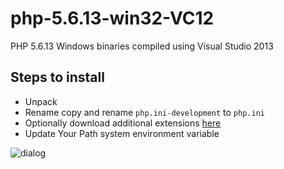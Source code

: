 # php-5.6.13-win32-VC12
PHP 5.6.13 Windows binaries compiled using Visual Studio 2013

## Steps to install
* Unpack
* Rename copy and rename `php.ini-development` to `php.ini`
* Optionally download additional extensions [here](https://github.com/maryo/php-5.5-windows-extensions)
* Update Your Path system environment variable

![dialog](http://static.xpertdeveloper.com/uploads/2011/09/environment_variable_2.jpg)
